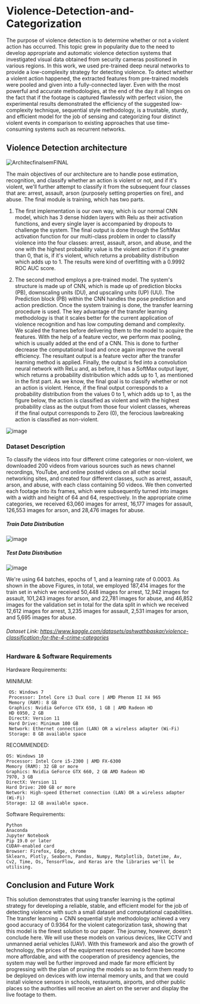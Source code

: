 # Violence-Detection-and-Categorization

The purpose of violence detection is to determine whether or not a violent action has occurred. This topic grew in popularity due to the need to develop appropriate and automatic violence detection systems that investigated visual data obtained from security cameras positioned in various regions. In this work, we used pre-trained deep neural networks to provide a low-complexity strategy for detecting violence. To detect whether a violent action happened, the extracted features from pre-trained models were pooled and given into a fully-connected layer. Even with the most powerful and accurate methodologies, at the end of the day it all hinges on the fact that if the footage is captured flawlessly with perfect vision, the experimental results demonstrated the efficiency of the suggested low-complexity technique, sequential style methodology, is a trustable, sturdy, and efficient model for the job of sensing and categorizing four distinct violent events in comparison to existing approaches that use time-consuming systems such as recurrent networks.

## Violence Detection architecture

![ArchitecfinalsemFINAL](https://user-images.githubusercontent.com/59199696/169958695-904278c7-4038-4b18-97de-f500df118fe1.jpg)
  
                        
The main objectives of our architecture are to handle pose estimation, recognition, and classify whether an action is violent or not, and if it's violent, we'll further attempt to classify it from the subsequent four classes that are: arrest, assault, arson (purposely setting properties on fire), and abuse. 
The final module is training, which has two parts. 
1.	The first implementation is our own way, which is our normal CNN model, which has 3 dense hidden layers with Relu as their activation functions, and every single layer is accompanied by dropouts to challenge the system. The final output is done through the SoftMax activation function for our multi-class problem in order to classify violence into the four classes: arrest, assault, arson, and abuse, and the one with the highest probability value is the violent action if it's greater than 0, that is, if it's violent, which returns a probability distribution which adds up to 1. The results were kind of overfitting with a 0.9992 ROC AUC score. 

2.	The second method employs a pre-trained model. The system's structure is made up of CNN, which is made up of prediction blocks (PB), downscaling units (DU), and upscaling units (UP) (UU). The Prediction block (PB) within the CNN handles the pose prediction and action prediction. Once the system training is done, the transfer learning procedure is used. The key advantage of the transfer learning methodology is that it scales better for the current application of violence recognition and has low computing demand and complexity. We scaled the frames before delivering them to the model to acquire the features. With the help of a feature vector, we perform max pooling, which is usually added at the end of a CNN. This is done to further decrease the computational load and once again improve the overall efficiency. The resultant output is a feature vector after the transfer learning method is applied. Finally, the output is fed into a convolution neural network with ReLu and, as before, it has a SoftMax output layer, which returns a probability distribution which adds up to 1, as mentioned in the first part. As we know, the final goal is to classify whether or not an action is violent. Hence, if the final output corresponds to a probability distribution from the values 0 to 1, which adds up to 1, as the figure below, the action is classified as violent and with the highest probability class as the output from those four violent classes, whereas if the final output corresponds to Zero (0), the ferocious lawbreaking action is classified as non-violent. 

![image](https://user-images.githubusercontent.com/59199696/169957662-6ef398a9-28fc-4fc7-94c3-3d9603ba451f.png)



### Dataset Description

To classify the videos into four different crime categories or non-violent, we downloaded 200 videos from various sources such as news channel recordings, YouTube, and online posted videos on all other social networking sites, and created four different classes, such as arrest, assault, arson, and abuse, with each class containing 50 videos. We then converted each footage into its frames, which were subsequently turned into images with a width and height of 64 and 64, respectively. In the appropriate crime categories, we received 63,060 images for arrest, 16,177 images for assault, 126,553 images for arson, and 28,476 images for abuse. 

##### Train Data Distribution
![image](https://user-images.githubusercontent.com/59199696/169960724-b831287f-f353-4e7d-80d4-f614f43c4dfc.png)

##### Test Data Distribution
![image](https://user-images.githubusercontent.com/59199696/169960827-d97167ad-a852-4d68-9d7b-ef4f3aaa9298.png)

We're using 64 batches, epochs of 1, and a learning rate of 0.0003. As shown in the above Figures, in total, we employed 187,414 images for the train set in which we received 50,448 images for arrest, 12,942 images for assault, 101,243 images for arson, and 22,781 images for abuse, and 46,852 images for the validation set in total for the data split in which we received 12,612 images for arrest, 3,235 images for assault, 2,531 images for arson, and 5,695 images for abuse. 

###### Dataset Link: https://www.kaggle.com/datasets/ashwathbaskar/violence-classification-for-the-4-crime-categories

### Hardware & Software Requirements

   Hardware Requirements:
   
   MINIMUM:
     
     OS: Windows 7
     Processor: Intel Core i3 Dual core | AMD Phenom II X4 965
     Memory (RAM): 8 GB 
     Graphics: Nvidia GeForce GTX 650, 1 GB | AMD Radeon HD
     HD 6950, 2 GB
     DirectX: Version 11
     Hard Drive: Minimum 100 GB
     Network: Ethernet connection (LAN) OR a wireless adapter (Wi-Fi)
     Storage: 8 GB available space


   RECOMMENDED:
    
    OS: Windows 10
    Processor: Intel Core i5-2300 | AMD FX-6300
    Memory (RAM): 32 GB or more
    Graphics: Nvidia GeForce GTX 660, 2 GB AMD Radeon HD
    7970, 3 GB
    DirectX: Version 11
    Hard Drive: 200 GB or more
    Network: High-speed Ethernet connection (LAN) OR a wireless adapter (Wi-Fi)
    Storage: 12 GB available space.



   Software Requirements:
    
    Python
    Anaconda
    Jupyter Notebook
    Pip 19.0 or later
    CUDA®-enabled card
    Browser: Firefox, Edge, chrome
    Sklearn, Plotly, Seaborn, Pandas, Numpy, Matplotlib, Datetime, Av, Cv2, Time, Os, TensorFlow, and Keras are the libraries we'll be utilising.


## Conclusion and Future Work

This solution demonstrates that using transfer learning is the optimal strategy for developing a reliable, stable, and efficient model for the job of detecting violence with such a small dataset and computational capabilities. The transfer learning + CNN sequential style methodology achieved a very good accuracy of 0.9364 for the violent categorization task, showing that this model is the finest solution to our paper. The journey, however, doesn't conclude here. We will use these models on various devices, like CCTV and unmanned aerial vehicles (UAV). With this framework and also the growth of technology, the prices of the equipment resources needed have become more affordable, and with the cooperation of presidency agencies, the system may well be further improved and made far more efficient by progressing with the plan of pruning the models so as to form them ready to be deployed on devices with low internal memory units, and that we could install violence sensors in schools, restaurants, airports, and other public places so the authorities will receive an alert on the server and display the live footage to them.
